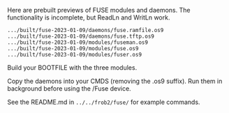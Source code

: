 Here are prebuilt previews of FUSE modules and daemons.
The functionality is incomplete, but ReadLn and WritLn work.

```
.../built/fuse-2023-01-09/daemons/fuse.ramfile.os9
.../built/fuse-2023-01-09/daemons/fuse.tftp.os9
.../built/fuse-2023-01-09/modules/fuseman.os9
.../built/fuse-2023-01-09/modules/fuse.os9
.../built/fuse-2023-01-09/modules/fuser.os9
```

Build your BOOTFILE with the three modules.

Copy the daemons into your CMDS (removing the .os9 suffix).
Run them in background before using the /Fuse device.

See the README.md in `../../frob2/fuse/` for example commands.
